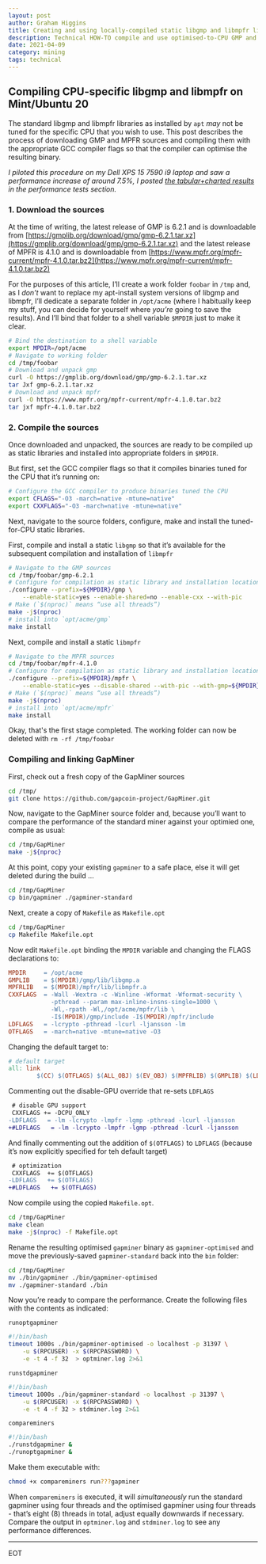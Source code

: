 ```yaml
---
layout: post
author: Graham Higgins
title: Creating and using locally-compiled static libgmp and libmpfr libraries for linking with GapMiner 
description: Technical HOW-TO compile and use optimised-to-CPU GMP and MPFR libraries
date: 2021-04-09
category: mining
tags: technical
---
```


## Compiling CPU-specific libgmp and libmpfr on Mint/Ubuntu 20 

The standard libgmp and libmpfr libraries as installed by `apt` *may* not be tuned for the specific CPU that you wish to use. This post describes the process of downloading GMP and MPFR sources and compiling them with the appropriate GCC compiler flags so that the compiler can optimise the resulting binary.

*I piloted this procedure on my Dell XPS 15 7590 i9 laptop and saw a performance increase of around 7.5%, I posted [the tabular+charted results](/paramtests/stdvsopt/) in the performance tests section.*

### 1. Download the sources

At the time of writing, the latest release of GMP is 6.2.1 and is downloadable from [https://gmplib.org/download/gmp/gmp-6.2.1.tar.xz](https://gmplib.org/download/gmp/gmp-6.2.1.tar.xz) and the latest release of MPFR is 4.1.0 and is downloadable from [https://www.mpfr.org/mpfr-current/mpfr-4.1.0.tar.bz2](https://www.mpfr.org/mpfr-current/mpfr-4.1.0.tar.bz2)

For the purposes of this article, I’ll create a work folder `foobar` in `/tmp` and, as I *don’t* want to replace my apt-install system versions of libgmp and libmpfr, I’ll dedicate a separate folder in `/opt/acme` (where I habitually keep my stuff, you can decide for yourself where *you’re* going to save the results). And I’ll bind that folder to a shell variable `$MPDIR` just to make it clear.


```bash
# Bind the destination to a shell variable
export MPDIR=/opt/acme
# Navigate to working folder
cd /tmp/foobar
# Download and unpack gmp
curl -O https://gmplib.org/download/gmp/gmp-6.2.1.tar.xz
tar Jxf gmp-6.2.1.tar.xz
# Download and unpack mpfr
curl -O https://www.mpfr.org/mpfr-current/mpfr-4.1.0.tar.bz2
tar jxf mpfr-4.1.0.tar.bz2
```

### 2. Compile the sources

Once downloaded and unpacked, the sources are ready to be compiled up as static libraries and installed into appropriate folders in `$MPDIR`.

But first, set the GCC compiler flags so that it compiles binaries tuned for the CPU that it’s running on:
```bash
# Configure the GCC compiler to produce binaries tuned the CPU 
export CFLAGS="-O3 -march=native -mtune=native"
export CXXFLAGS="-O3 -march=native -mtune=native"
```

Next, navigate to the source folders, configure, make and install the tuned-for-CPU static libraries.

First, compile and install a static `libgmp` so that it’s available for the subsequent compilation and installation of `libmpfr`

```bash
# Navigate to the GMP sources
cd /tmp/foobar/gmp-6.2.1
# Configure for compilation as static library and installation location as defined
./configure --prefix=${MPDIR}/gmp \
    --enable-static=yes --enable-shared=no --enable-cxx --with-pic 
# Make (`$(nproc)` means “use all threads”)
make -j$(nproc)
# install into `opt/acme/gmp`
make install
```

Next, compile and install a static `libmpfr`

```bash
# Navigate to the MPFR sources
cd /tmp/foobar/mpfr-4.1.0
# Configure for compilation as static library and installation location as defined
./configure --prefix=${MPDIR}/mpfr \
    --enable-static=yes --disable-shared --with-pic --with-gmp=${MPDIR}/gmp
# Make (`$(nproc)` means “use all threads”)
make -j$(nproc)
# install into `opt/acme/mpfr`
make install
```

Okay, that's the first stage completed. The working folder can now be deleted with `rm -rf /tmp/foobar`

### Compiling and linking GapMiner

First, check out a fresh copy of the GapMiner sources

```bash
cd /tmp/
git clone https://github.com/gapcoin-project/GapMiner.git
```

Now, navigate to the GapMiner source folder and, because you’ll want to compare the performance of the standard miner against your optimied one, compile as usual:

```bash
cd /tmp/GapMiner
make -j${nproc}
```

At this point, copy your existing `gapminer` to a safe place, else it will get deleted during the build ...

```bash
cd /tmp/GapMiner
cp bin/gapminer ./gapminer-standard
```

Next, create a copy of `Makefile` as `Makefile.opt`


```bash
cd /tmp/GapMiner
cp Makefile Makefile.opt
```

Now edit `Makefile.opt` binding the `MPDIR` variable and changing the FLAGS declarations to:

```makefile
MPDIR     = /opt/acme
GMPLIB    = $(MPDIR)/gmp/lib/libgmp.a
MPFRLIB   = $(MPDIR)/mpfr/lib/libmpfr.a
CXXFLAGS  = -Wall -Wextra -c -Winline -Wformat -Wformat-security \
            -pthread --param max-inline-insns-single=1000 \
            -Wl,-rpath -Wl,/opt/acme/mpfr/lib \
            -I$(MPDIR)/gmp/include -I$(MPDIR)/mpfr/include
LDFLAGS   = -lcrypto -pthread -lcurl -ljansson -lm
OTFLAGS   = -march=native -mtune=native -O3
```
Changing the default target to:

```makefile
# default target
all: link
        $(CC) $(OTFLAGS) $(ALL_OBJ) $(EV_OBJ) $(MPFRLIB) $(GMPLIB) $(LDFLAGS) -o $(BIN)/gapmineropt
```

Commenting out the disable-GPU override that re-sets `LDFLAGS`

```diff
 # disable GPU support
 CXXFLAGS += -DCPU_ONLY 
-LDFLAGS   = -lm -lcrypto -lmpfr -lgmp -pthread -lcurl -ljansson
+#LDFLAGS   = -lm -lcrypto -lmpfr -lgmp -pthread -lcurl -ljansson
```

And finally commenting out the addition of `$(OTFLAGS)` to `LDFLAGS` (because it’s now explicitly specified for teh default target)

```diff
 # optimization
 CXXFLAGS  += $(OTFLAGS)
-LDFLAGS   += $(OTFLAGS)
+#LDFLAGS   += $(OTFLAGS)
```

Now compile using the copied `Makefile.opt`. 

```bash
cd /tmp/GapMiner
make clean
make -j$(nproc) -f Makefile.opt
```

Rename the resulting optimised `gapminer` binary as `gapminer-optimised` and move the previously-saved `gapminer-standard` back into the `bin` folder:

```bash
cd /tmp/GapMiner
mv ./bin/gapminer ./bin/gapminer-optimised
mv ./gapminer-standard ./bin
```

Now you’re ready to compare the performance. Create the following files with the contents as indicated:

`runoptgapminer`

```bash
#!/bin/bash
timeout 1000s ./bin/gapminer-optimised -o localhost -p 31397 \
    -u $(RPCUSER) -x $(RPCPASSWORD) \
    -e -t 4 -f 32  > optminer.log 2>&1
```

`runstdgapminer`

```bash
#!/bin/bash
timeout 1000s ./bin/gapminer-standard -o localhost -p 31397 \
    -u $(RPCUSER) -x $(RPCPASSWORD) \
    -e -t 4 -f 32 > stdminer.log 2>&1
```

`compareminers`
```bash
#!/bin/bash
./runstdgapminer &
./runoptgapminer &
```

Make them executable with:
```bash
chmod +x compareminers run???gapminer
```

When `compareminers` is executed, it will *simultaneously* run the standard gapminer using four threads and the optimised gapminer using four threads - that’s eight (8) threads in total, adjust equally downwards if necessary. Compare the output in `optminer.log` and `stdminer.log` to see any performance differences.

---

EOT